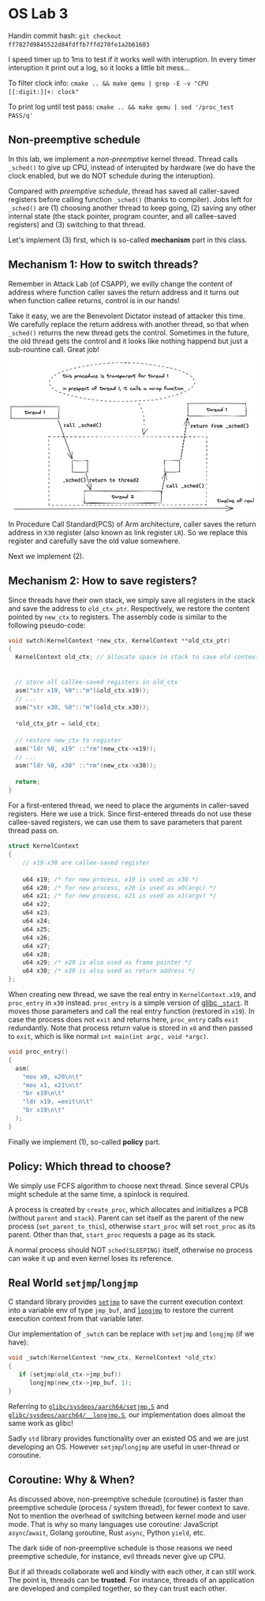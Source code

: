 # OS Lab 3

Handin commit hash: `git checkout ff7827d9845522d84fdffb7ffd270fe1a2b61603`

I speed timer up to 1ms to test if it works well with interuption. In every timer interuption it print out a log, so it looks a little bit mess...

To filter clock info: `cmake .. && make qemu | grep -E -v "CPU [[:digit:]]+: clock"`

To print log until test pass: `cmake .. && make qemu | sed '/proc_test PASS/q'`

## Non-preemptive schedule

In this lab, we implement a *non-preemptive* kernel thread. Thread calls `_sched()` to give up CPU, instead of interupted by hardware (we do have the clock enabled, but we do NOT schedule during the interuption).

Compared with *preemptive schedule*, thread has saved all caller-saved registers before calling function `_sched()` (thanks to compiler). Jobs left for `_sched()` are (1) choosing another thread to keep going, (2) saving any other internal state (the stack pointer, program counter, and all callee-saved registers) and (3) switching to that thread.

Let's implement (3) first, which is so-called **mechanism** part in this class.

## Mechanism 1: How to switch threads?

Remember in Attack Lab (of CSAPP), we evilly change the content of address where function caller saves the return address and it turns out when function callee returns, control is in our hands!

Take it easy, we are the Benevolent Dictator instead of attacker this time. We carefully replace the return address with another thread, so that when `_sched()` returns the new thread gets the control. Sometimes in the future, the old thread gets the control and it looks like nothing happend but just a sub-rountine call. Great job!

![](non-preemptive.excalidraw.png)

In Procedure Call Standard(PCS) of Arm architecture, caller saves the return address in `X30` register (also known as link register `LR`). So we replace this register and carefully save the old value somewhere.

Next we implement (2).

## Mechanism 2: How to save registers?

Since threads have their own stack, we simply save all registers in the stack and save the address to `old_ctx_ptr`. Respectively, we restore the content pointed by `new_ctx` to registers. The assembly code is similar to the following pseudo-code:

```c
void swtch(KernelContext *new_ctx, KernelContext **old_ctx_ptr)
{
  KernelContext old_ctx; // allocate space in stack to save old context


  // store all callee-saved registers in old_ctx
  asm("str x19, %0"::"m"(&old_ctx.x19));
  // ...
  asm("str x30, %0"::"m"(&old_ctx.x30));

  *old_ctx_ptr = &old_ctx;

  // restore new_ctx to register
  asm("ldr %0, x19" ::"rm"(new_ctx->x19));
  // ...
  asm("ldr %0, x30" ::"rm"(new_ctx->x30));

  return;
}
```

For a first-entered thread, we need to place the arguments in caller-saved registers. Here we use a trick. Since first-entered threads do not use these callee-saved registers, we can use them to save parameters that parent thread pass on.

```C
struct KernelContext
{
    // x19-x30 are callee-saved register

    u64 x19; /* for new process, x19 is used as x30 */
    u64 x20; /* for new process, x20 is used as x0(argc) */
    u64 x21; /* for new process, x21 is used as x1(argv) */
    u64 x22;
    u64 x23;
    u64 x24;
    u64 x25;
    u64 x26;
    u64 x27;
    u64 x28;
    u64 x29; /* x29 is also used as frame pointer */
    u64 x30; /* x30 is also used as return address */
};
```

When creating new thread, we save the real entry in `KernelContext.x19`, and `proc_entry` in `x30` instead. `proc_entry` is a simple version of [glibc `_start`](https://github.com/qsliu2017/glibc/blob/master/sysdeps/aarch64/start.S). It moves those parameters and call the real entry function (restored in `x19`). In case the process does not `exit` and returns here, `proc_entry` calls `exit` redundantly. Note that process return value is stored in `x0` and then passed to `exit`, which is like normal `int main(int argc, void *argc)`.

```c
void proc_entry()
{
  asm(
    "mov x0, x20\n\t"
    "mov x1, x21\n\t"
    "br x19\n\t"
    "ldr x19, =exit\n\t"
    "br x19\n\t"
  );
}
```

Finally we implement (1), so-called **policy** part.

## Policy: Which thread to choose?

We simply use FCFS algorithm to choose next thread. Since several CPUs might schedule at the same time, a spinlock is required.

A process is created by `create_proc`, which allocates and initializes a PCB (without `parent` and `stack`). Parent can set itself as the parent of the new process (`set_parent_to_this`), otherwise `start_proc` will set `root_proc` as its parent. Other than that, `start_proc` requests a page as its stack.

A normal process should NOT `sched(SLEEPING)` itself, otherwise no process can wake it up and even kernel loses its reference.

## Real World `setjmp`/`longjmp`

C standard library provides [`setjmp`](https://en.cppreference.com/w/c/program/setjmp) to save the current execution context into a variable env of type `jmp_buf`, and [`longjmp`](https://en.cppreference.com/w/c/program/longjmp) to restore the current execution context from that variable later.

Our implementation of `_swtch` can be replace with `setjmp` and `longjmp` (if we have):

```C
void _swtch(KernelContext *new_ctx, KernelContext *old_ctx)
{
   if (setjmp(old_ctx->jmp_buf))
      longjmp(new_ctx->jmp_buf, 1);
}
```

Referring to [`glibc/sysdeps/aarch64/setjmp.S`](https://github.com/qsliu2017/glibc/blob/master/sysdeps/aarch64/setjmp.S) and [`glibc/sysdeps/aarch64/__longjmp.S`](https://github.com/qsliu2017/glibc/blob/master/sysdeps/aarch64/__longjmp.S), our implementation does almost the same work as glibc!

Sadly `std` library provides functionality over an existed OS and we are just developing an OS. However `setjmp`/`longjmp` are useful in user-thread or coroutine.

## Coroutine: Why & When?

As discussed above, non-preemptive schedule (coroutine) is faster than preemptive schedule (process / system thread), for fewer context to save. Not to mention the overhead of switching between kernel mode and user mode. That is why so many languages use coroutine: JavaScript `async`/`await`, Golang `go`routine, Rust `async`, Python `yield`, etc.

The dark side of non-preemptive schedule is those reasons we need preemptive schedule, for instance, evil threads never give up CPU.

But if all threads collaborate well and kindly with each other, it can still work. The point is, threads can be **trusted**. For instance, threads of an application are developed and compiled together, so they can trust each other.
